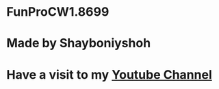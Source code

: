 # FunProCW1.8699


# Made by Shayboniyshoh

# Have a visit to my [Youtube Channel](https://www.youtube.com/channel/UC4RBPcOHcei3gDOwt3IjGHw)
